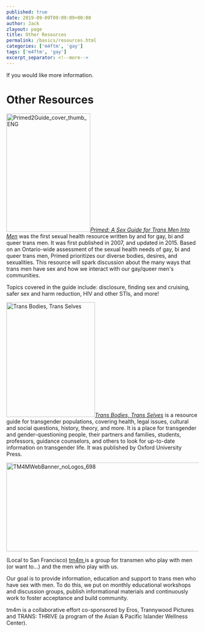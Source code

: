 ```yaml
---
published: true
date: 2019-09-09T09:09:09+00:00
author: Jack
zlayout: page
title: Other Resources
permalink: /basics/resources.html
categories: ['m4ftm', 'gay']
tags: ['m4ftm', 'gay']
excerpt_separator: <!--more-->
---
```


If you would like more information.

<!--more-->

# Other Resources

<a href="http://www.queertransmen.org/sexual-health-resources"><img class=" size-full wp-image-993 alignleft" src="http://localhost:8888/wordpress/wp-content/uploads/2016/02/primed2guide_cover_thumb_eng.jpg" alt="Primed2Guide_cover_thumb_ENG" width="220" height="309" srcset="http://localhost:8888/wordpress/wp-content/uploads/2016/02/primed2guide_cover_thumb_eng.jpg 220w, http://localhost:8888/wordpress/wp-content/uploads/2016/02/primed2guide_cover_thumb_eng-214x300.jpg 214w" sizes="(max-width: 220px) 100vw, 220px" /></a>_<a href="http://www.queertransmen.org/sexual-health-resources">Primed: A Sex Guide for Trans Men Into Men</a>_ was the first sexual health resource written by and for gay, bi and queer trans men. It was first published in 2007, and updated in 2015. Based on an Ontario-wide assessment of the sexual health needs of gay, bi and queer trans men, Primed prioritizes our diverse bodies, desires, and sexualities. This resource will spark discussion about the many ways that trans men have sex and how we interact with our gay/queer men's communities.

Topics covered in the guide include: disclosure, finding sex and cruising, safer sex and harm reduction, HIV and other STIs, and more!

<a href="http://transbodies.com/"><img class="size-medium wp-image-1140 alignright" src="http://localhost:8888/wordpress/wp-content/uploads/2016/02/tbts-cover.jpg?w=232" alt="Trans Bodies, Trans Selves" width="232" height="300" srcset="http://localhost:8888/wordpress/wp-content/uploads/2016/02/tbts-cover.jpg 1159w, http://localhost:8888/wordpress/wp-content/uploads/2016/02/tbts-cover-232x300.jpg 232w, http://localhost:8888/wordpress/wp-content/uploads/2016/02/tbts-cover-768x994.jpg 768w, http://localhost:8888/wordpress/wp-content/uploads/2016/02/tbts-cover-791x1024.jpg 791w" sizes="(max-width: 232px) 100vw, 232px" /></a>_<a href="http://transbodies.com/">Trans Bodies, Trans Selves</a>_ is a resource guide for transgender populations, covering health, legal issues, cultural and social questions, history, theory, and more. It is a place for transgender and gender-questioning people, their partners and families, students, professors, guidance counselors, and others to look for up-to-date information on transgender life. It was published by Oxford University Press.

<a href="http://www.apiwellness.org/tm4m.html"><img class="alignnone size-full wp-image-1155" src="http://localhost:8888/wordpress/wp-content/uploads/2016/02/tm4mwebbanner_nologos_698.jpg" alt="TM4MWebBanner_noLogos_698" width="698" height="232" srcset="http://localhost:8888/wordpress/wp-content/uploads/2016/02/tm4mwebbanner_nologos_698.jpg 698w, http://localhost:8888/wordpress/wp-content/uploads/2016/02/tm4mwebbanner_nologos_698-300x100.jpg 300w" sizes="(max-width: 698px) 100vw, 698px" /></a>

(Local to San Francisco) <a href="http://www.apiwellness.org/tm4m.html">tm4m </a>is a group for transmen who play with men (or want to&#8230;) and the men who play with us.

Our goal is to provide information, education and support to trans men who have sex with men. To do this, we put on monthly educational workshops and discussion groups, publish informational materials and continuously work to foster acceptance and build community.

tm4m is a collaborative effort co-sponsored by Eros, Trannywood Pictures and TRANS: THRIVE (a program of the Asian & Pacific Islander Wellness Center).
